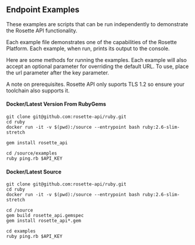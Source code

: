 ## Endpoint Examples

These examples are scripts that can be run independently to demonstrate the Rosette API functionality.

Each example file demonstrates one of the capabilities of the Rosette Platform. Each example, when run, prints its output to the console.

Here are some methods for running the examples.  Each example will also accept an optional parameter for
overriding the default URL.  To use, place the url parameter after the key parameter.

A note on prerequisites. Rosette API only suports TLS 1.2 so ensure your toolchain also supports it.

#### Docker/Latest Version From RubyGems
```
git clone git@github.com:rosette-api/ruby.git
cd ruby
docker run -it -v $(pwd):/source --entrypoint bash ruby:2.6-slim-stretch

gem install rosette_api

cd /source/examples
ruby ping.rb $API_KEY
```

#### Docker/Latest Source
```
git clone git@github.com:rosette-api/ruby.git
cd ruby
docker run -it -v $(pwd):/source --entrypoint bash ruby:2.6-slim-stretch

cd /source
gem build rosette_api.gemspec
gem install rosette_api*.gem

cd examples
ruby ping.rb $API_KEY
```
